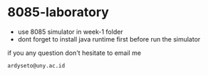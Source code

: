 # 8085-laboratory
 
- use 8085 simulator in week-1 folder
- dont forget to install java runtime first before run the simulator

if you any question don't hesitate to email me
```
ardyseto@uny.ac.id
```